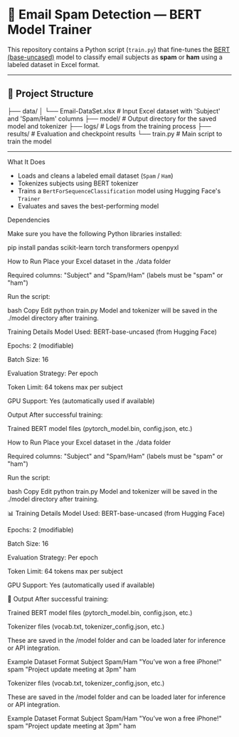 # 📧 Email Spam Detection — BERT Model Trainer

This repository contains a Python script (`train.py`) that fine-tunes the [BERT (base-uncased)](https://huggingface.co/bert-base-uncased) model to classify email subjects as **spam** or **ham** using a labeled dataset in Excel format.

---

## 📁 Project Structure

├── data/
│ └── Email-DataSet.xlsx # Input Excel dataset with 'Subject' and 'Spam/Ham' columns
├── model/ # Output directory for the saved model and tokenizer
├── logs/ # Logs from the training process
├── results/ # Evaluation and checkpoint results
└── train.py # Main script to train the model

---

 What It Does

- Loads and cleans a labeled email dataset (`Spam` / `Ham`)
- Tokenizes subjects using BERT tokenizer
- Trains a `BertForSequenceClassification` model using Hugging Face's `Trainer`
- Evaluates and saves the best-performing model



Dependencies

Make sure you have the following Python libraries installed:


pip install pandas scikit-learn torch transformers openpyxl

How to Run
Place your Excel dataset in the ./data folder

Required columns: "Subject" and "Spam/Ham" (labels must be "spam" or "ham")

Run the script:

bash
Copy
Edit
python train.py
Model and tokenizer will be saved in the ./model directory after training.

 Training Details
Model Used: BERT-base-uncased (from Hugging Face)

Epochs: 2 (modifiable)

Batch Size: 16

Evaluation Strategy: Per epoch

Token Limit: 64 tokens max per subject

GPU Support: Yes (automatically used if available)

 Output
After successful training:

Trained BERT model files (pytorch_model.bin, config.json, etc.)

How to Run
Place your Excel dataset in the ./data folder

Required columns: "Subject" and "Spam/Ham" (labels must be "spam" or "ham")

Run the script:

bash
Copy
Edit
python train.py
Model and tokenizer will be saved in the ./model directory after training.

📊 Training Details
Model Used: BERT-base-uncased (from Hugging Face)

Epochs: 2 (modifiable)

Batch Size: 16

Evaluation Strategy: Per epoch

Token Limit: 64 tokens max per subject

GPU Support: Yes (automatically used if available)

📁 Output
After successful training:

Trained BERT model files (pytorch_model.bin, config.json, etc.)

Tokenizer files (vocab.txt, tokenizer_config.json, etc.)

These are saved in the /model folder and can be loaded later for inference or API integration.

 Example Dataset Format
Subject	Spam/Ham
"You’ve won a free iPhone!"	spam
"Project update meeting at 3pm"	ham



Tokenizer files (vocab.txt, tokenizer_config.json, etc.)

These are saved in the /model folder and can be loaded later for inference or API integration.

 Example Dataset Format
Subject	Spam/Ham
"You’ve won a free iPhone!"	spam
"Project update meeting at 3pm"	ham


